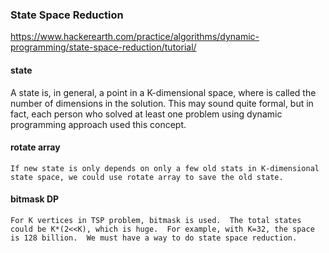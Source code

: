 ### State Space Reduction

https://www.hackerearth.com/practice/algorithms/dynamic-programming/state-space-reduction/tutorial/

#### state

A state is, in general, a point in a K-dimensional space, where  is called the number of dimensions in the solution. This may sound quite formal, but in fact, each person who solved at least one problem using dynamic programming approach used this concept.

#### rotate array

    If new state is only depends on only a few old stats in K-dimensional state space, we could use rotate array to save the old state. 

#### bitmask DP

    For K vertices in TSP problem, bitmask is used.  The total states could be K*(2<<K), which is huge.  For example, with K=32, the space is 128 billion.  We must have a way to do state space reduction.
